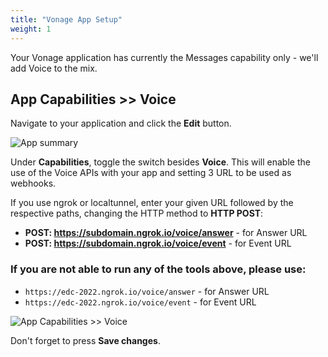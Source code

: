 ```yaml
---
title: "Vonage App Setup"
weight: 1
---
```


Your Vonage application has currently the Messages capability only - we'll add Voice to the mix.

## App Capabilities >> Voice

Navigate to your application and click the **Edit** button.

![App summary](/voice/app.png)

Under **Capabilities**, toggle the switch besides **Voice**. This will enable the use of the Voice APIs with your app and setting 3 URL to be used as webhooks.

If you use ngrok or localtunnel, enter your given URL followed by the respective paths, changing the HTTP method to **HTTP POST**:

- **POST: https://subdomain.ngrok.io/voice/answer** - for Answer URL
- **POST: https://subdomain.ngrok.io/voice/event** - for Event URL

### If you are not able to run any of the tools above, please use:

- `https://edc-2022.ngrok.io/voice/answer` - for Answer URL
- `https://edc-2022.ngrok.io/voice/event` - for Event URL

![App Capabilities >> Voice](/voice/app_capabilities.png)

Don't forget to press **Save changes**.
